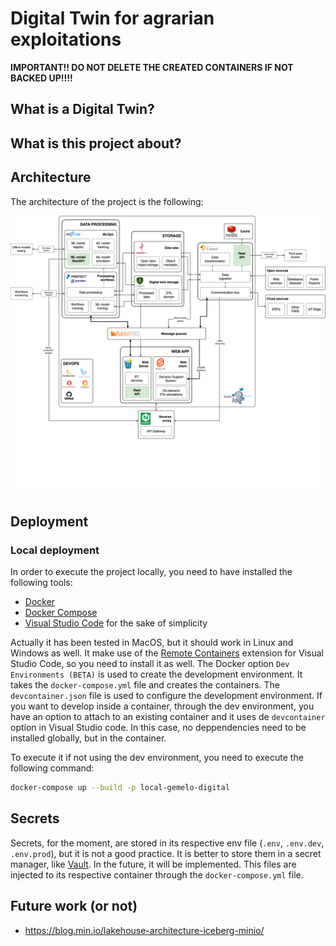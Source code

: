 # Digital Twin for agrarian exploitations

**IMPORTANT!! DO NOT DELETE THE CREATED CONTAINERS IF NOT BACKED UP!!!!**

## What is a Digital Twin?


## What is this project about?


## Architecture

The architecture of the project is the following:

![Architecture](./docs/images/tech_arch.png)

## Deployment

### Local deployment

In order to execute the project locally, you need to have installed the following tools:

- [Docker](https://docs.docker.com/get-docker/)
- [Docker Compose](https://docs.docker.com/compose/install/)
- [Visual Studio Code](https://code.visualstudio.com/download) for the sake of simplicity

Actually it has been tested in MacOS, but it should work in Linux and Windows as well. It make use of the [Remote Containers](https://marketplace.visualstudio.com/items?itemName=ms-vscode-remote.remote-containers) extension for Visual Studio Code, so you need to install it as well. The Docker option `Dev Environments (BETA)` is used to create the development environment. It takes the `docker-compose.yml` file and creates the containers. The `devcontainer.json` file is used to configure the development environment. If you want to develop inside a container, through the dev environment, you have an option to attach to an existing container and it uses de `devcontainer` option in Visual Studio code. In this case, no deppendencies need to be installed globally, but in the container.

To execute it if not using the dev environment, you need to execute the following command:

```bash
docker-compose up --build -p local-gemelo-digital
```

## Secrets

Secrets, for the moment, are stored in its respective env file (`.env`, `.env.dev`, `.env.prod`), but it is not a good practice. It is better to store them in a secret manager, like [Vault](https://www.vaultproject.io/). In the future, it will be implemented. This files are injected to its respective container through the `docker-compose.yml` file.

## Future work (or not)

- <https://blog.min.io/lakehouse-architecture-iceberg-minio/>
